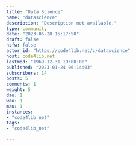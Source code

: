 ```yaml
---
title: "Data Science" 
name: "datascience"
description: "Description not available."
type: community
date: "2023-06-28 15:17:58"
draft: false
nsfw: false
actor_id: "https://code4lib.net/c/datascience"
host: code4lib.net
lastmod: "1969-12-31 19:00:00"
published: "2023-01-24 06:14:03"
subscribers: 14
posts: 5
comments: 1
weight: 5
dau: 1
wau: 1
mau: 1
instances:
- "code4lib_net"
tags: 
- "code4lib_net"

---
```

